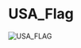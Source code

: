 # USA_Flag
![USA_FLAG](https://user-images.githubusercontent.com/95288795/154839589-61cec1b0-713a-40f2-a503-f4605a73b274.png)
